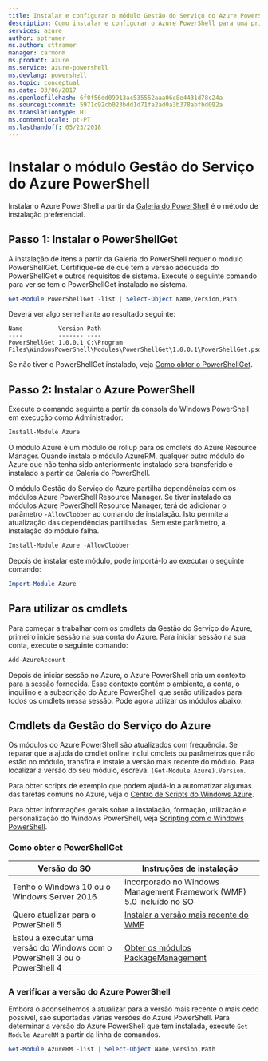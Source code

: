 ```yaml
---
title: Instalar e configurar o módulo Gestão do Serviço do Azure PowerShell | Microsoft Docs
description: Como instalar e configurar o Azure PowerShell para uma primeira utilização.
services: azure
author: sptramer
ms.author: sttramer
manager: carmonm
ms.product: azure
ms.service: azure-powershell
ms.devlang: powershell
ms.topic: conceptual
ms.date: 03/06/2017
ms.openlocfilehash: 6f0f56dd09913ac535552aaa06c8e4431d78c24a
ms.sourcegitcommit: 5971c92cb023bdd1d71fa2ad0a3b378abfbd092a
ms.translationtype: HT
ms.contentlocale: pt-PT
ms.lasthandoff: 05/23/2018
---
```

# <a name="installing-the-azure-powershell-service-management-module"></a>Instalar o módulo Gestão do Serviço do Azure PowerShell

Instalar o Azure PowerShell a partir da [Galeria do PowerShell](https://www.powershellgallery.com/) é o método de instalação preferencial.

## <a name="step-1-install-powershellget"></a>Passo 1: Instalar o PowerShellGet

A instalação de itens a partir da Galeria do PowerShell requer o módulo PowerShellGet. Certifique-se de que tem a versão adequada do PowerShellGet e outros requisitos de sistema. Execute o seguinte comando para ver se tem o PowerShellGet instalado no sistema.

```powershell
Get-Module PowerShellGet -list | Select-Object Name,Version,Path
```

Deverá ver algo semelhante ao resultado seguinte:

```
Name          Version Path
----          ------- ----
PowerShellGet 1.0.0.1 C:\Program Files\WindowsPowerShell\Modules\PowerShellGet\1.0.0.1\PowerShellGet.psd1
```

Se não tiver o PowerShellGet instalado, veja [Como obter o PowerShellGet](#how-to-get-powershellget).

## <a name="step-2-install-azure-powershell"></a>Passo 2: Instalar o Azure PowerShell

Execute o comando seguinte a partir da consola do Windows PowerShell em execução como Administrador:

```powershell
Install-Module Azure
```

O módulo Azure é um módulo de rollup para os cmdlets do Azure Resource Manager. Quando instala o módulo AzureRM, qualquer outro módulo do Azure que não tenha sido anteriormente instalado será transferido e instalado a partir da Galeria do PowerShell.

O módulo Gestão do Serviço do Azure partilha dependências com os módulos Azure PowerShell Resource Manager. Se tiver instalado os módulos Azure PowerShell Resource Manager, terá de adicionar o parâmetro `-AllowClobber` ao comando de instalação. Isto permite a atualização das dependências partilhadas. Sem este parâmetro, a instalação do módulo falha.

```powershell
Install-Module Azure -AllowClobber
```

Depois de instalar este módulo, pode importá-lo ao executar o seguinte comando:

```powershell
Import-Module Azure
```

## <a name="to-use-the-cmdlets"></a>Para utilizar os cmdlets

Para começar a trabalhar com os cmdlets da Gestão do Serviço do Azure, primeiro inicie sessão na sua conta do Azure. Para iniciar sessão na sua conta, execute o seguinte comando:

```powershell
Add-AzureAccount
```

Depois de iniciar sessão no Azure, o Azure PowerShell cria um contexto para a sessão fornecida. Esse contexto contém o ambiente, a conta, o inquilino e a subscrição do Azure PowerShell que serão utilizados para todos os cmdlets nessa sessão. Pode agora utilizar os módulos abaixo.

## <a name="azure-service-management-cmdlets"></a>Cmdlets da Gestão do Serviço do Azure

Os módulos do Azure PowerShell são atualizados com frequência. Se reparar que a ajuda do cmdlet online inclui cmdlets ou parâmetros que não estão no módulo, transfira e instale a versão mais recente do módulo. Para localizar a versão do seu módulo, escreva: `(Get-Module Azure).Version`.

Para obter scripts de exemplo que podem ajudá-lo a automatizar algumas das tarefas comuns no Azure, veja o [Centro de Scripts do Windows Azure](http://www.windowsazure.com/documentation/scripts/).

Para obter informações gerais sobre a instalação, formação, utilização e personalização do Windows PowerShell, veja [Scripting com o Windows PowerShell](http://go.microsoft.com/fwlink/p/?linkid=320210).

### <a name="how-to-get-powershellget"></a>Como obter o PowerShellGet

|Versão do SO|Instruções de instalação|
|---|---|
|Tenho o Windows 10 ou o Windows Server 2016|Incorporado no Windows Management Framework (WMF) 5.0 incluído no SO|
|Quero atualizar para o PowerShell 5|[Instalar a versão mais recente do WMF](https://www.microsoft.com/en-us/download/details.aspx?id=54616)|
|Estou a executar uma versão do Windows com o PowerShell 3 ou o PowerShell 4|[Obter os módulos PackageManagement](http://go.microsoft.com/fwlink/?LinkID=746217)|

<a id="helpmechoose"></a>
### <a name="checking-the-version-of-azure-powershell"></a>A verificar a versão do Azure PowerShell

Embora o aconselhemos a atualizar para a versão mais recente o mais cedo possível, são suportadas várias versões do Azure PowerShell. Para determinar a versão do Azure PowerShell que tem instalada, execute `Get-Module AzureRM` a partir da linha de comandos.

```powershell
Get-Module AzureRM -list | Select-Object Name,Version,Path
```
